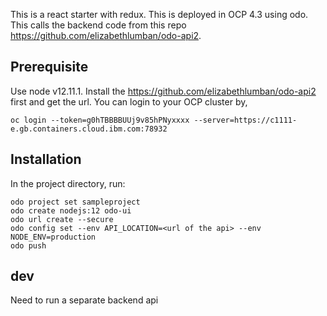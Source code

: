 This is a react starter with redux. This is deployed in OCP 4.3 using odo. This calls the backend code from this repo
https://github.com/elizabethlumban/odo-api2.

## Prerequisite

Use node v12.11.1.
Install the https://github.com/elizabethlumban/odo-api2 first and get the url.
You can login to your OCP cluster by,

```
oc login --token=g0hTBBBBUUj9v85hPNyxxxx --server=https://c1111-e.gb.containers.cloud.ibm.com:78932
```

## Installation

In the project directory, run:

```
odo project set sampleproject
odo create nodejs:12 odo-ui
odo url create --secure
odo config set --env API_LOCATION=<url of the api> --env NODE_ENV=production
odo push
```


## dev
Need to run a separate backend api 
